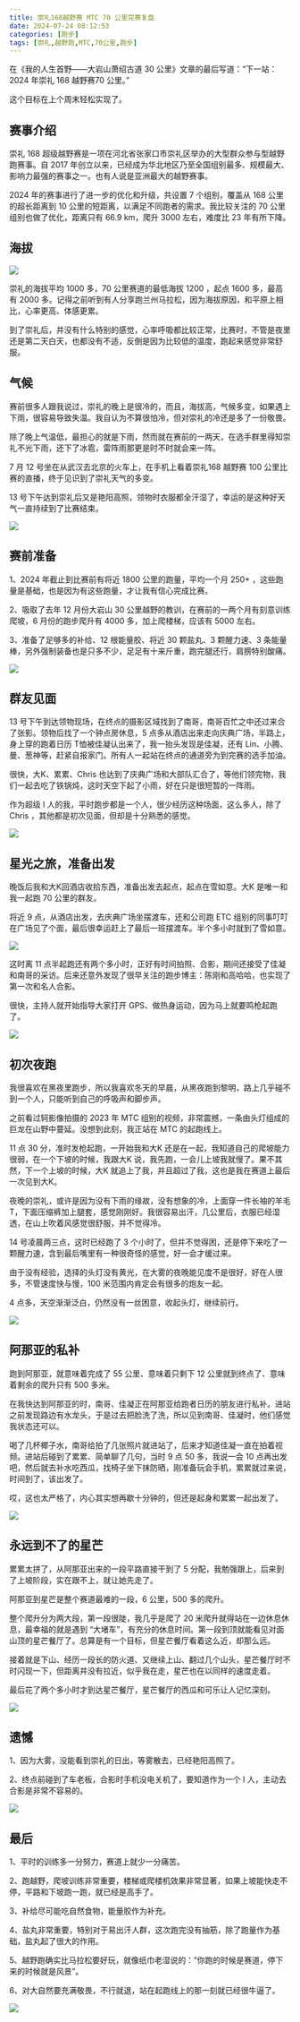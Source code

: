 ```yaml
---
title: 崇礼168越野赛 MTC 70 公里完赛复盘
date: 2024-07-24 08:12:53
categories: [跑步]
tags: [崇礼,越野跑,MTC,70公里,跑步]
---
```


在《我的人生首野——大岩山萧绍古道 30 公里》文章的最后写道：“下一站：2024 年崇礼 168 越野赛70 公里。”

这个目标在上个周末轻松实现了。

<!--more-->

## 赛事介绍

崇礼 168 超级越野赛是一项在河北省张家口市崇礼区举办的大型群众参与型越野跑赛事。自 2017 年创立以来，已经成为华北地区乃至全国组别最多、规模最大、影响力最强的赛事之一。也有人说是亚洲最大的越野赛事。

2024 年的赛事进行了进一步的优化和升级，共设置 7 个组别，覆盖从 168 公里的超长距离到 10 公里的短距离，以满足不同跑者的需求。我比较关注的 70 公里组别也做了优化，距离只有 66.9 km，爬升 3000 左右，难度比 23 年有所下降。

## 海拔

![](https://cdn.jsdelivr.net/gh/oec2003/hblog-images/img/202407232040588.webp)

崇礼的海拔平均 1000 多，70 公里赛道的最低海拔 1200 ，起点 1600 多，最高有 2000 多。记得之前听到有人分享跑兰州马拉松，因为海拔原因，和平原上相比，心率更高、体感更累。

到了崇礼后，并没有什么特别的感觉，心率呼吸都比较正常，比赛时，不管是夜里还是第二天白天，也都没有不适，反倒是因为比较低的温度，跑起来感觉非常舒服。

## 气候

赛前很多人跟我说过，崇礼的晚上是很冷的，而且，海拔高，气候多变，如果遇上下雨，很容易导致失温。我自认为不算很怕冷，但对崇礼的冷还是多了一份敬畏。

除了晚上气温低，最担心的就是下雨，然而就在赛前的一两天，在选手群里得知崇礼不光下雨，还下了冰雹，雷阵雨那更是时不时就会来一阵。

7 月 12 号坐在从武汉去北京的火车上，在手机上看着崇礼168 越野赛 100 公里比赛的直播，终于见识到了崇礼天气的多变。

13 号下午达到崇礼后又是艳阳高照，领物时衣服都全汗湿了，幸运的是这种好天气一直持续到了比赛结束。

![](https://cdn.jsdelivr.net/gh/oec2003/hblog-images/img/202407232001206.webp)

## 赛前准备

1、2024 年截止到比赛前有将近 1800 公里的跑量，平均一个月 250+ ，这些跑量是基础，也是因为有这些跑量，才让我有信心完成比赛。

2、吸取了去年 12 月份大岩山 30 公里越野的教训，在赛前的一两个月有刻意训练爬坡，6 月份的跑步爬升有 4000 多，加上爬楼梯，应该有 5000 左右。

3、准备了足够多的补给、12 根能量胶、将近 30 颗盐丸、3 颗醒力速、3 条能量棒，另外强制装备也是只多不少，足足有十来斤重，跑完腿还行，肩膀特别酸痛。

![](https://cdn.jsdelivr.net/gh/oec2003/hblog-images/img/202407232003111.webp)

## 群友见面

13 号下午到达领物现场，在终点的摄影区域找到了南哥，南哥百忙之中还过来合了张影。领物后找了一个钟点房休息，5 点多从酒店出来走向庆典广场，半路上，身上穿的跑着日历 T恤被佳凝认出来了，我一抬头发现是佳凝，还有 Lin、小腾、曼、葱神等，赶紧自报家门。所有人一起站在终点的通道旁为到完赛的选手加油。

很快，大K、累累、Chris 也达到了庆典广场和大部队汇合了，等他们领完物，我们一起去吃了铁锅炖，这时天空下起了小雨，好在只是很短暂的一阵雨。

作为超级 I 人的我，平时跑步都是一个人，很少经历这种场面，这么多人，除了 Chris ，其他都是初次见面，但却是十分熟悉的感觉。

![](https://cdn.jsdelivr.net/gh/oec2003/hblog-images/img/202407232010140.webp)

## 星光之旅，准备出发

晚饭后我和大K回酒店收拾东西，准备出发去起点，起点在雪如意。大K 是唯一和我一起跑 70 公里的群友。

将近 9 点，从酒店出发，去庆典广场坐摆渡车，还和公司跑 ETC 组别的同事叮叮在广场见了个面，最后很幸运赶上了最后一班摆渡车。半个多小时就到了雪如意。

![](https://cdn.jsdelivr.net/gh/oec2003/hblog-images/img/202407232012799.webp)

这时离 11 点半起跑还有两个多小时，正好有时间拍照、合影，期间还接受了佳凝和南哥的采访。后来还意外发现了很早关注的跑步博主：陈刚和高哈哈，也实现了第一次和名人合影。

很快，主持人就开始指导大家打开 GPS、做热身运动，因为马上就要鸣枪起跑了。

![](https://cdn.jsdelivr.net/gh/oec2003/hblog-images/img/202407232018471.webp)

## 初次夜跑

我很喜欢在黑夜里跑步，所以我喜欢冬天的早晨，从黑夜跑到黎明，路上几乎碰不到一个人，只能听到自己的呼吸声和脚步声。

之前看过轲影像拍摄的 2023 年 MTC 组别的视频，非常震撼，一条由头灯组成的巨龙在山野中蔓延。没想到此刻，我正站在 MTC 的起跑线上。

11 点 30 分，准时发枪起跑，一开始我和大K 还是在一起，我知道自己的爬坡能力很弱，在一个下坡的时候，我跟大K 说，我先跑，一会儿上坡我就慢了。果不其然，下一个上坡的时候，大K 就追上了我，并且超过了我，这也是我在赛道上最后一次见到大K。

夜晚的崇礼，或许是因为没有下雨的缘故，没有想象的冷，上面穿一件长袖的羊毛 T，下面压缩裤加上腿套，感觉刚刚好。我很容易出汗，几公里后，衣服已经湿透，在山上吹着风感觉很舒服，并不觉得冷。

14 号凌晨两三点，这时已经跑了 3 个小时了，但并不觉得困，还是停下来吃了一颗醒力速，含到最后嘴里有一种很奇怪的感觉，好一会才缓过来。

由于没有经验，选择的头灯没有黄光，在大雾的夜晚能见度不是很好，好在人很多，不管速度快与慢，100 米范围内肯定会有很多的炮友一起。

4 点多，天空渐渐泛白，仍然没有一丝困意，收起头灯，继续前行。

![](https://cdn.jsdelivr.net/gh/oec2003/hblog-images/img/202407232024386.webp)

## 阿那亚的私补

跑到阿那亚，就意味着完成了 55 公里、意味着只剩下 12 公里就到终点了、意味着剩余的爬升只有 500 多米。

在我快达到阿那亚的时，南哥、佳凝正在阿那亚给跑者日历的朋友进行私补。进站之前发现路边有水龙头，于是过去把脸洗了洗，所以见到南哥、佳凝时，他们感觉我状态还可以。

喝了几杯椰子水，南哥给拍了几张照片就进站了，后来才知道佳凝一直在拍着视频。进站后碰到了累累、简单聊了几句，当时 9 点 50 多，我说一会 10 点再出发吧，然后就去补水吃西瓜，找椅子坐下抹防晒，刚准备玩会手机，累累就过来说，时间到了，该出发了。

哎，这也太严格了，内心其实想再歇十分钟的，但还是起身和累累一起出发了。

![](https://cdn.jsdelivr.net/gh/oec2003/hblog-images/img/202407232030517.webp)

## 永远到不了的星芒

累累太拼了，从阿那亚出来的一段平路直接干到了 5 分配，我勉强跟上，后来到了上坡阶段，实在跟不上，就让她先走了。

阿那亚到星芒是整个赛道最难的一段，6 公里，500 多的爬升。

整个爬升分为两大段，第一段很陡，我几乎是爬了 20 米爬升就得站在一边休息休息，最幸福的就是遇到 “大堵车”，有充分的休息时间。第一段到顶就能看见对面山顶的星芒餐厅了。总算是有一个目标，但星芒餐厅看着这么近，却那么远。

接着就是下山、经历一段长的防火道、又继续上山、翻过几个山头，星芒餐厅时不时闪现一下，但距离并没有拉近，似乎我在走，星芒也在以同样的速度走着。

最后花了两个多小时才到达星芒餐厅，星芒餐厅的西瓜和可乐让人记忆深刻。

![](https://cdn.jsdelivr.net/gh/oec2003/hblog-images/img/202407232033977.webp)

## 遗憾

1、因为大雾，没能看到崇礼的日出，等雾散去，已经艳阳高照了。

2、终点前碰到了车老板，合影时手机没电关机了，要知道作为一个 I 人，主动去合影是非常不容易的。

![](https://cdn.jsdelivr.net/gh/oec2003/hblog-images/img/202407232034275.webp)

## 最后

1、平时的训练多一分努力，赛道上就少一分痛苦。

2、跑越野，爬坡训练非常重要，楼梯或爬楼机效果非常显著，如果上坡能快走不停，平路和下坡跑一跑，就已经是高手了。

3、补给尽可能吃自然食物，能量胶作为补充。

4、盐丸非常重要，特别对于易出汗人群，这次跑完没有抽筋，除了跑量作为基础，盐丸起了很大的作用。

5、越野跑确实比马拉松要好玩，就像纸巾老湿说的：“你跑的时候是赛道，停下来的时候就是风景”。

6、对大自然要充满敬畏，不行就退，站在起跑线上的那一刻就已经很牛逼了。

![](https://cdn.jsdelivr.net/gh/oec2003/hblog-images/img/202407232037321.webp)


